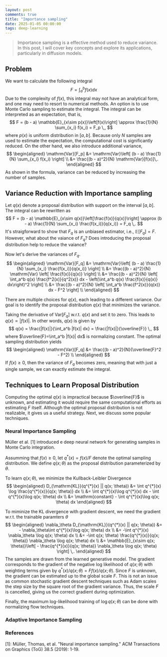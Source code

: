 ```yaml
---
layout: post
comments: true
title: "Importance sampling"
date: 2025-01-05 00:00:00
tags: deep-learning
---
```


> Importance sampling is a effective method used to reduce variance. In this post, I will cover key concepts and explore its applications, particularly in diffusion models.
<!--more-->

## Problem
We want to calculate the following integral
$$
F = \int_{a}^b f(x) dx
$$
Due to the complexity of $f(x)$, this integral may not have an analytical form,
 and one may need to resort to numerical methods. An option is to use Monte Carlo sampling to estimate the integral.
 The integral can be interpreted as an expectation, that is,
$$
F = (b - a) \mathbb{E}_{x\sim p(x)}\left[f(x)\right] \approx \frac{1}{N} \sum_{x_i} f(x_i) = F_p \,,
$$
where $p(x)$ is uniform distribution in $[a,b]$. Because only $N$ samples are used to estimate the expectation,
the computational cost is significantly reduced. On the other hand, we also introduce additional variance,
$$
\begin{aligned}
\mathrm{Var}[F_p] &= \mathrm{Var}\left[ (b - a) \frac{1}{N} \sum_{x_i} f(x_i)  \right] \\
                  &= \frac{(b - a)^2}{N} \mathrm{Var}[f(x)]\,.
\end{aligned}
$$
As shown in the formula, variance can be reduced by increasing the number of samples.

## Variance Reduction with Importance sampling

Let $q(x)$ denote a proposal distribution with support on the interval $[a,b]$. The integral can be rewritten as 
$$
F = (b - a) \mathbb{E}_{x\sim q(x)}\left[\frac{f(x)}{q(x)}\right] \approx (b - a) \frac{1}{N} \sum_{x_i} \frac{f(x_i)}{q(x_i)} = F_q \,.
$$
It's straigforward to show that $F_q$ is an unbiased estimator, i.e., $\mathbb{E}[F_q] = F$. However, what about the vaiance of $F_q$?
Does introducing the proposal distribution help to reduce the vaiance?

Now let's derive the variances of $F_q$.
$$
\begin{aligned}
\mathrm{Var}[F_q] &= \mathrm{Var}\left[ (b - a) \frac{1}{N} \sum_{x_i} \frac{f(x_i)}{q(x_i)}  \right] \\
                  &= \frac{(b - a)^2}{N} \mathrm{Var} \left[ \frac{f(x)}{q(x)}  \right] \\
                  &= \frac{(b - a)^2}{N} \left[ \int_a^b q(x) \frac{f^2(x)}{q^2(x)} dx - \left(\int_a^b q(x) \frac{f(x)}{q(x)} dx\right)^2  \right] \\
                  &= \frac{(b - a)^2}{N} \left[ \int_a^b \frac{f^2(x)}{q(x)} dx - F^2  \right] \\
\end{aligned}
$$

There are multiple choices for $q(x)$, each leading to a different variance. 
Our goal is to identify the proposal distribution $q(x)$ that minimizes the variance.

Taking the derivative of $\mathrm{Var}[F_q]$ w.r.t. $q(x)$ and set it to zero. 
This leads to $q(x) \propto |f(x)|$. In other words, $q(x)$ is given by
$$
q(x) = \frac{|f(x)|}{\int_a^b |f(x)| dx} = \frac{|f(x)|}{\overline{F}} \,,
$$
where $\overline{F}=\int_a^b |f(x)| dx$ is normalizing constant. The optimal sampling distribution yields
$$
\begin{aligned}
\mathrm{Var}[F_q] &= \frac{(b - a)^2}{N}(\overline{F}^2 - F^2) \\
\end{aligned}
$$
If $f(x) \ge 0$, then the variance of $F_q$ becomes zero,
meaning that with just a single sample, we can exactly estimate the integral. 

## Techniques to Learn Proposal Distribution
Computing the optimal $q(x)$ is impractical because $\overline{F}$ is unknown, 
and estimating it would require the same computational efforts as estimating $F$ itself.
Although the optimal proposal distribution is not realizable, it gives us a useful strategy. 
Next, we discuss some popular techniques.

### Neural Importance Sampling

Müller et al. [1] introduced e deep neural network for generating samples in Monte
Carlo integration. 

Assumming that  $f(x) \ge 0$, let $q^{*}(x) = f(x)/F$ denote the optimal sampling distribution.
We define $q(x; \theta)$ as the proposal distribution parameterized by $\theta$.

To learn $q(x; \theta)$, we minimize the  Kullback-Leibler Divergence
$$
\begin{aligned}
D_{\mathrm{KL}}(q^{*}(x) || q(x; \theta)) &= \int q^{*}(x) \log \frac{q^{*}(x)}{q(x; \theta)} dx \\
&= \int q^{*}(x)\log q^{*}(x) dx - \int q^{*}(x)\log q(x; \theta) dx \\
&= \mathrm{constant} - \int q^{*}(x)\log q(x; \theta) dx
\end{aligned}
$$

To miminize the KL divergence with gradient descent, we need the gradient w.r.t. the trainable paramters $\theta$
$$
\begin{aligned}
\nabla_\theta D_{\mathrm{KL}}(q^{*}(x) || q(x; \theta)) &= - \nabla_\theta\int q^{*}(x)\log q(x; \theta) dx \\
&= -\int q^{*}(x) \nabla_\theta \log q(x; \theta) dx  \\
&= -\int q(x; \theta) \frac{q^{*}(x)}{q(x; \theta)} \nabla_\theta \log q(x; \theta) dx  \\
&= \mathbb{E}_{x\sim q(x; \theta)}\left[ - \frac{q^{*}(x)}{q(x; \theta)} \nabla_\theta \log q(x; \theta) \right] \,.
\end{aligned}
$$
The samples are drawn from the learned generative model. 
The gradient corresponds to the gradient of the negative log likelihood of $q(x; \theta)$ with weighting terms given by $q^{*}(x)/q(x; \theta) = F f(x)/q(x; \theta)$.
Since $F$ is unknown, the gradient can be estimated up to the global scale $F$. This is not an issue as common stochastic gradient descent techniques such as Adam
scales the step size by the square root of the gradient variance. Thus, the scale $F$ is cancelled, giving us the correct gradient during optimization.

Finally, the maximum log-likelihood training of $\log q(x; \theta)$ can be done with normalizing flow techniques.

### Adaptive Importance Sampling


<a name="references"></a>
### References
 
[1]: Müller, Thomas, et al. "Neural importance sampling." ACM Transactions on Graphics (ToG) 38.5 (2019): 1-19.